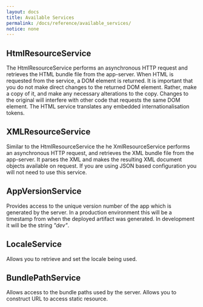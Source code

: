 ```yaml
---
layout: docs
title: Available Services
permalink: /docs/reference/available_services/
notice: none
---
```


## HtmlResourceService
The HtmlResourceService performs an asynchronous HTTP request and retrieves the HTML bundle file from the app-server. 
When HTML is requested from the service, a DOM element is returned.  It is important that you do not make direct changes to the returned DOM element.
Rather, make a copy of it, and make any necessary alterations to the copy. Changes to the original will interfere with other code that requests the same DOM element. 
The HTML service translates any embedded internationalisation tokens.

## XMLResourceService
Similar to the HtmlResourceService the he XmlResourceService performs an asynchronous HTTP request, and retrieves the XML bundle file from the app-server. 
It parses the XML and makes the resulting XML document objects available on request. If you are using JSON based configuration you will not need to use this service.

## AppVersionService
Provides access to the unique version number of the app which is generated by the server. In a production environment this will be a timestamp from when the deployed artifact was generated. 
In development it will be the string <em>"dev"</em>. 

## LocaleService
Allows you to retrieve and set the locale being used. 

## BundlePathService
Allows access to the bundle paths used by the server. Allows you to construct URL to access static resource.
